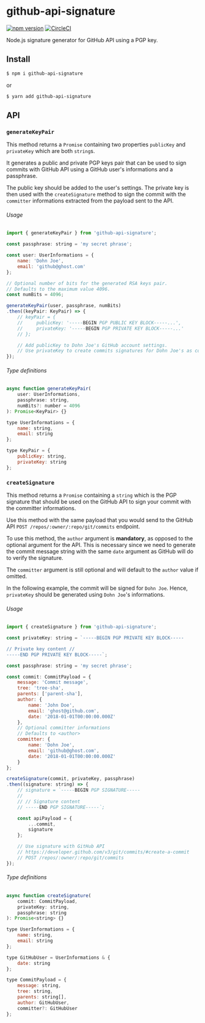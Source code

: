# github-api-signature

[![npm version](https://badge.fury.io/js/github-api-signature.svg)](https://badge.fury.io/js/github-api-signature)
[![CircleCI](https://circleci.com/gh/GitbookIO/github-api-signature.svg?style=svg)](https://circleci.com/gh/GitbookIO/github-api-signature)

Node.js signature generator for GitHub API using a PGP key.

## Install

```sh
$ npm i github-api-signature
```

or

```sh
$ yarn add github-api-signature
```

## API

### `generateKeyPair`

This method returns a `Promise` containing two properties `publicKey` and `privateKey` which are both `string`s.

It generates a public and private PGP keys pair that can be used to sign commits with GitHub API using a GitHub user's informations and a passphrase.

The public key should be added to the user's settings. The private key is then used with the `createSignature` method to sign the commit with the `committer` informations extracted from the payload sent to the API.

###### Usage

```js
import { generateKeyPair } from 'github-api-signature';

const passphrase: string = 'my secret phrase';

const user: UserInformations = {
    name: 'Dohn Joe',
    email: 'github@ghost.com'
};

// Optional number of bits for the generated RSA keys pair.
// Defaults to the maximum value 4096.
const numBits = 4096;

generateKeyPair(user, passphrase, numBits)
.then((keyPair: KeyPair) => {
    // keyPair = {
    //     publicKey: '-----BEGIN PGP PUBLIC KEY BLOCK-----...',
    //     privateKey: '-----BEGIN PGP PRIVATE KEY BLOCK-----...'
    // };

    // Add publicKey to Dohn Joe's GitHub account settings.
    // Use privateKey to create commits signatures for Dohn Joe's as committer.
});
```

###### Type definitions

```js
async function generateKeyPair(
    user: UserInformations,
    passphrase: string,
    numBits?: number = 4096
): Promise<KeyPair> {}

type UserInformations = {
    name: string,
    email: string
};

type KeyPair = {
    publicKey: string,
    privateKey: string
};
```

### `createSignature`

This method returns a `Promise` containing a `string` which is the PGP signature that should be used on the GitHub API to sign your commit with the committer informations.

Use this method with the same payload that you would send to the GitHub API `POST /repos/:owner/:repo/git/commits` endpoint.

To use this method, the `author` argument is **mandatory**, as opposed to the optional argument for the API. This is necessary since we need to generate the commit message string with the same `date` argument as GitHub will do to verify the signature.

The `committer` argument is still optional and will default to the `author` value if omitted.

In the following example, the commit will be signed for `Dohn Joe`. Hence, `privateKey` should be generated using `Dohn Joe`'s informations.

###### Usage

```js
import { createSignature } from 'github-api-signature';

const privateKey: string = `-----BEGIN PGP PRIVATE KEY BLOCK-----

// Private key content //
-----END PGP PRIVATE KEY BLOCK-----`;

const passphrase: string = 'my secret phrase';

const commit: CommitPayload = {
    message: 'Commit message',
    tree: 'tree-sha',
    parents: ['parent-sha'],
    author: {
        name: 'John Doe',
        email: 'ghost@github.com',
        date: '2018-01-01T00:00:00.000Z'
    },
    // Optional committer informations
    // Defaults to <author>
    committer: {
        name: 'Dohn Joe',
        email: 'github@ghost.com',
        date: '2018-01-01T00:00:00.000Z'
    }
};

createSignature(commit, privateKey, passphrase)
.then((signature: string) => {
    // signature = `-----BEGIN PGP SIGNATURE-----
    //
    // // Signature content
    // -----END PGP SIGNATURE-----`;

    const apiPayload = {
        ...commit,
        signature
    };

    // Use signature with GitHub API
    // https://developer.github.com/v3/git/commits/#create-a-commit
    // POST /repos/:owner/:repo/git/commits
});
```

###### Type definitions

```js
async function createSignature(
    commit: CommitPayload,
    privateKey: string,
    passphrase: string
): Promise<string> {}

type UserInformations = {
    name: string,
    email: string
};

type GitHubUser = UserInformations & {
    date: string
};

type CommitPayload = {
    message: string,
    tree: string,
    parents: string[],
    author: GitHubUser,
    committer?: GitHubUser
};
```
